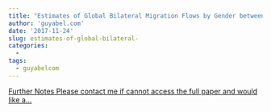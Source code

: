 ```yaml
---
title: "Estimates of Global Bilateral Migration Flows by Gender between 1960 and 2015"
author: 'guyabel.com'
date: '2017-11-24'
slug: estimates-of-global-bilateral-
categories:
  - 
tags:
  - guyabelcom
---
```


[Further Notes Please contact me if cannot access the full paper and would like a...<click to read more>](https://guyabel.com/publication/global-migration-estimates-by-gender/)

